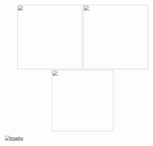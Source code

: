 <p align="center">
  <img height=210 src="https://github-readme-stats.vercel.app/api?username=JHSAND&theme=tokyonight&hide_border=true" />
  <img height=210 src="https://github-readme-stats.vercel.app/api/top-langs?username=JHSAND&layout=donut&langs_count=8&theme=tokyonight&hide_border=true&hide=css,html,hack,scss" />
  <img height=200 src="https://github-profile-trophy.vercel.app/?username=JHSAND&theme=tokyonight&column=6&rank=SECRET,SSS,SS,S,AAA,AA,A&no-frame=true" />
</p>

[![trophy](https://github-profile-trophy.vercel.app/?username=JHSAND&theme=tokyonight&column=6&rank=SECRET,SSS,SS,S,AAA,AA,A&no-frame=true)](https://github.com/ryo-ma/github-profile-trophy)
